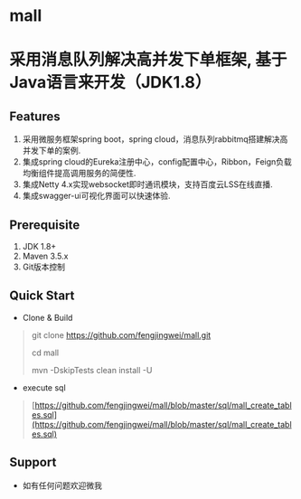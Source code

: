 # mall
# 采用消息队列解决高并发下单框架, 基于Java语言来开发（JDK1.8） #

## Features ##
1. 采用微服务框架spring boot，spring cloud，消息队列rabbitmq搭建解决高并发下单的案例.
2. 集成spring cloud的Eureka注册中心，config配置中心，Ribbon，Feign负载均衡组件提高调用服务的简便性.
3. 集成Netty 4.x实现websocket即时通讯模块，支持百度云LSS在线直播.
4. 集成swagger-ui可视化界面可以快速体验.

## Prerequisite ##
1. JDK 1.8+
2. Maven 3.5.x
3. Git版本控制

## Quick Start ##
- Clone & Build
> git clone https://github.com/fengjingwei/mall.git
> 
> cd mall
> 
> mvn -DskipTests clean install -U

- execute sql
>  [https://github.com/fengjingwei/mall/blob/master/sql/mall_create_tables.sql](https://github.com/fengjingwei/mall/blob/master/sql/mall_create_tables.sql)

## Support ##
- 如有任何问题欢迎微我
